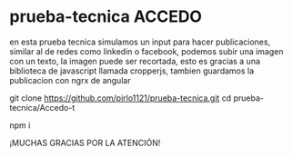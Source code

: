 # prueba-tecnica ACCEDO

en esta prueba tecnica simulamos un input para hacer publicaciones, similar al de redes como linkedin o facebook, podemos subir una imagen con un texto, la imagen puede ser recortada, esto es gracias a una biblioteca de javascript llamada cropperjs, tambien guardamos la publicacion con ngrx de angular


git clone https://github.com/pirlo1121/prueba-tecnica.git
cd prueba-tecnica/Accedo-t

npm i 

¡MUCHAS GRACIAS POR LA ATENCIÓN!
